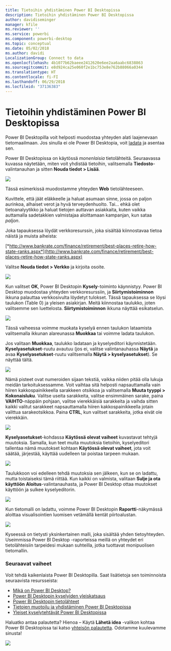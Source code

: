 ```yaml
---
title: Tietoihin yhdistäminen Power BI Desktopissa
description: Tietoihin yhdistäminen Power BI Desktopissa
author: davidiseminger
manager: kfile
ms.reviewer: ''
ms.service: powerbi
ms.component: powerbi-desktop
ms.topic: conceptual
ms.date: 05/02/2018
ms.author: davidi
LocalizationGroup: Connect to data
ms.openlocfilehash: 4b1077b62baeee2412620e6ee2aa6aabc6838863
ms.sourcegitcommit: e8d924ca25e060f2e1bc753e8e762b88066a0344
ms.translationtype: HT
ms.contentlocale: fi-FI
ms.lasthandoff: 06/29/2018
ms.locfileid: "37136383"
---
```

# <a name="connect-to-data-in-power-bi-desktop"></a>Tietoihin yhdistäminen Power BI Desktopissa
Power BI Desktopilla voit helposti muodostaa yhteyden alati laajenevaan tietomaailmaan. Jos sinulla ei ole Power BI Desktopia, voit [ladata](http://go.microsoft.com/fwlink/?LinkID=521662) ja asentaa sen.

Power BI Desktopissa on käytössä *monenlaisia* tietolähteitä. Seuraavassa kuvassa näytetään, miten voit yhdistää tietoihin, valitsemalla **Tiedosto**-valintanauhan ja sitten **Nouda tiedot \> Lisää**.

![](media/desktop-connect-to-data/getdatavid_smallv2.gif)

Tässä esimerkissä muodostamme yhteyden **Web** tietolähteeseen.

Kuvittele, että jäät eläkkeelle ja haluat asumaan sinne, jossa on paljon aurinkoa, alhaiset verot ja hyvä terveydenhuolto. Tai... ehkä olet tietoanalyytikko ja haluat tietojen auttavan asiakkaita, kuten vaikka auttamalla sadetakkien valmistajaa aloittamaan kampanjan, kun sataa *paljon*.

Joka tapauksessa löydät verkkoresurssin, joka sisältää kiinnostavaa tietoa näistä ja muista aiheista:

[*http://www.bankrate.com/finance/retirement/best-places-retire-how-state-ranks.aspx*](http://www.bankrate.com/finance/retirement/best-places-retire-how-state-ranks.aspx)

Valitse **Nouda tiedot \> Verkko**  ja kirjoita osoite.

![](media/desktop-connect-to-data/connecttodata_3.png)

Kun valitset **OK**, Power BI Desktopin **Kysely**-toiminto käynnistyy. Power BI Desktop muodostaa yhteyden verkkoresurssiin, ja **Siirtymistoiminnon** ikkuna palauttaa verkkosivulta löydetyt tulokset. Tässä tapauksessa se löysi taulukon (Table 0) ja yleisen asiakirjan. Meitä kiinnostaa taulukko, joten valitsemme sen luettelosta. **Siirtymistoiminnon** ikkuna näyttää esikatselun.

![](media/desktop-connect-to-data/datasources_fromnavigatordialog.png)

Tässä vaiheessa voimme muokata kyselyä ennen taulukon lataamista valitsemalla ikkunan alareunassa **Muokkaa** tai voimme ladata taulukon.

Jos valitaan **Muokkaa**, taulukko ladataan ja kyselyeditori käynnistetään. **Kyselyasetukset**-ruutu avautuu (jos ei, valitse valintanauhassa **Näytä** ja avaa **Kyselyasetukset**-ruutu valitsemalla **Näytä \> kyselyasetukset**). Se näyttää tältä.

![](media/desktop-connect-to-data/designer_gsg_editquery.png)

Nämä pisteet ovat numeroiden sijaan tekstiä, vaikka niiden pitää olla lukuja meidän tarkoituksessamme. Voit vaihtaa sitä helposti napsauttamalla vain hiiren kakkospainikkeella sarakkeen otsikkoa ja valitsemalla **Muuta tyyppi \> Kokonaisluku**. Valitse useita sarakkeita, valitse ensimmäinen sarake, paina **VAIHTO**-näppäin pohjaan, valitse vierekkäisiä sarakkeita ja vaihda sitten kaikki valitut sarakkeet napsauttamalla hiiren kakkospainikkeella jotain valittua sarakeotsikkoa. Paina **CTRL**, kun valitset sarakkeita, jotka eivät ole vierekkäin.

![](media/desktop-connect-to-data/designer_gsg_changedatatype.png)

**Kyselyasetukset**-kohdassa **Käytössä olevat vaiheet** kuvastavat tehtyjä muutoksia. Samalla, kun teet muita muutoksia tietoihin, kyselyeditori tallentaa nämä muutokset kohtaan **Käytössä olevat vaiheet**, jota voit säätää, järjestää, käyttää uudelleen tai poistaa tarpeen mukaan.

![](media/desktop-connect-to-data/designer_gsg_appliedsteps_changedtype.png)

Taulukkoon voi edelleen tehdä muutoksia sen jälkeen, kun se on ladattu, mutta toistaiseksi tämä riittää. Kun kaikki on valmista, valitaan **Sulje ja ota käyttöön** **Aloitus**-valintanauhasta, ja Power BI Desktop ottaa muutokset käyttöön ja sulkee kyselyeditorin.

![](media/desktop-connect-to-data/connecttodata_closenload.png)

Kun tietomalli on ladattu, voimme Power BI Desktopin **Raportti**-näkymässä aloittaa visualisointien luomisen vetämällä kentät piirtoalustan.

![](media/desktop-connect-to-data/connecttodata_dragontoreportview.png)

Kyseessä on tietysti yksinkertainen malli, joka sisältää yhden tietoyhteyden. Useimmissa Power BI Desktop -raporteissa meillä on yhteydet eri tietolähteisiin tarpeidesi mukaan suhteilla, jotka tuottavat monipuolisen tietomallin. 

### <a name="next-steps"></a>Seuraavat vaiheet
Voit tehdä kaikenlaista Power BI Desktopilla. Saat lisätietoja sen toiminnoista seuraavista resursseista:

* [Mikä on Power BI Desktop?](desktop-what-is-desktop.md)
* [Power BI Desktopin kyselyiden yleiskatsaus](desktop-query-overview.md)
* [Power BI Desktopin tietolähteet](desktop-data-sources.md)
* [Tietojen muotoilu ja yhdistäminen Power BI Desktopissa](desktop-shape-and-combine-data.md)
* [Yleiset kyselytehtävät Power BI Desktopissa](desktop-common-query-tasks.md)   

Haluatko antaa palautetta? Hienoa – Käytä **Lähetä idea** -valikon kohtaa Power BI Desktopissa tai katso [yhteisön palautetta](http://community.powerbi.com/t5/Community-Feedback/bd-p/community-feedback). Odotamme kuulevamme sinusta!

![](media/desktop-connect-to-data/sendfeedback.png)

